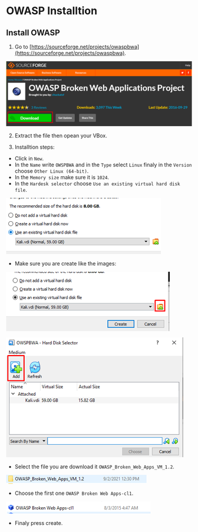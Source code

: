 # OWASP Installtion

## Install OWASP

1. Go to [https://sourceforge.net/projects/owaspbwa](https://sourceforge.net/projects/owaspbwa).

![OWASP-1](./img/Screenshot_1.png)

2. Extract the file then opean your VBox.

3. Installtion steps:
- Click in `New`.
- In the `Name` write `OWSPBWA` and in the `Type` select `Linux` finaly in the `Version` choose `Other Linux (64-bit)`.
- In the `Memory size` make sure it is `1024`.
- In the `Hardesk selector` choose `Use an existing virtual hard disk file`.

![OWASP-2](./img/Screenshot_2.png)

- Make sure you are create like the images:

![OWASP-3](./img/Screenshot_3.png)

![OWASP-4](./img/Screenshot_4.png)

- Select the file you are download it `OWASP_Broken_Web_Apps_VM_1.2`.

![OWASP-5](./img/Screenshot_5.png)

- Choose the first one `OWASP Broken Web Apps-cl1`.

![OWASP-6](./img/Screenshot_6.png)

- Finaly press create.

